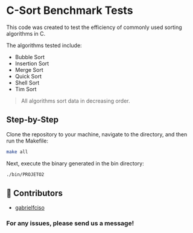 # C-Sort Benchmark Tests

This code was created to test the efficiency of commonly used sorting algorithms in C.

The algorithms tested include:

- Bubble Sort
- Insertion Sort
- Merge Sort
- Quick Sort
- Shell Sort
- Tim Sort

> All algorithms sort data in decreasing order.

## Step-by-Step

Clone the repository to your machine, navigate to the directory, and then run the Makefile:

```bash
make all
```

Next, execute the binary generated in the bin directory:

```bash
./bin/PROJETO2
```

## :busts_in_silhouette: Contributors

-  [gabrielfciso](https://github.com/gabrielfcisco/)

### For any issues, please send us a message!